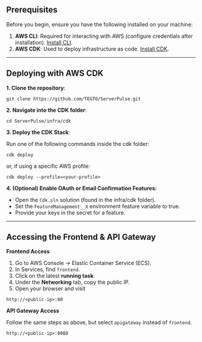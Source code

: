 ## Prerequisites
Before you begin, ensure you have the following installed on your machine:
1. **AWS CLI**: Required for interacting with AWS (configure credentials after installation). [Install CLI](https://aws.amazon.com/cli/).
2. **AWS CDK**: Used to deploy infrastructure as code. [Install CDK](https://aws.amazon.com/cdk/).
   
----

## Deploying with AWS CDK
**1. Clone the repository**:
```
git clone https://github.com/TEGTO/ServerPulse.git
```

**2. Navigate into the CDK folder**:
```
cd ServerPulse/infra/cdk
```

**3. Deploy the CDK Stack**:
   
Run one of the following commands inside the cdk folder:
```
cdk deploy 
```
or, if using a specific AWS profile:
```
cdk deploy --profile=<your-profile>
```

**4. (Optional) Enable OAuth or Email Confirmation Features:**

- Open the `Cdk.sln` solution (found in the infra/cdk folder).
- Set the `FeatureManagement__X` environment feature variable to true.
- Provide your keys in the secret for a feature.

----

##  Accessing the Frontend & API Gateway

**Frontend Access**

1. Go to AWS Console → Elastic Container Service (ECS).
2. In Services, find `frontend`.
3. Click on the latest **running task**.
4. Under the **Networking** tab, copy the public IP.
5. Open your browser and visit
```
http://<public-ip>:80
```

**API Gateway Access**

Follow the same steps as above, but select `apigateway` instead of `frontend`.
```
http://<public-ip>:8080
```